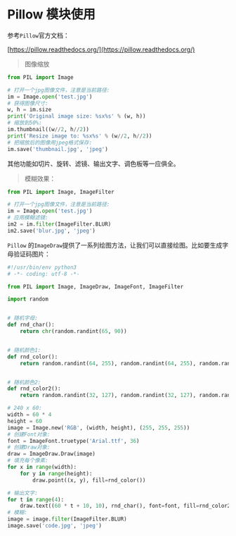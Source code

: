 # Pillow 模块使用

参考`Pillow`官方文档：

[https://pillow.readthedocs.org/](https://pillow.readthedocs.org/)

> 图像缩放

```py
from PIL import Image

# 打开一个jpg图像文件，注意是当前路径:
im = Image.open('test.jpg')
# 获得图像尺寸:
w, h = im.size
print('Original image size: %sx%s' % (w, h))
# 缩放到50%:
im.thumbnail((w//2, h//2))
print('Resize image to: %sx%s' % (w//2, h//2))
# 把缩放后的图像用jpeg格式保存:
im.save('thumbnail.jpg', 'jpeg')
```

其他功能如切片、旋转、滤镜、输出文字、调色板等一应俱全。

> 模糊效果：

```py
from PIL import Image, ImageFilter

# 打开一个jpg图像文件，注意是当前路径:
im = Image.open('test.jpg')
# 应用模糊滤镜:
im2 = im.filter(ImageFilter.BLUR)
im2.save('blur.jpg', 'jpeg')
```

`Pillow` 的`ImageDraw`提供了一系列绘图方法，让我们可以直接绘图。比如要生成字母验证码图片：

```py
#!/usr/bin/env python3
# -*- coding: utf-8 -*-

from PIL import Image, ImageDraw, ImageFont, ImageFilter

import random


# 随机字母:
def rnd_char():
    return chr(random.randint(65, 90))


# 随机颜色1:
def rnd_color():
    return random.randint(64, 255), random.randint(64, 255), random.randint(64, 255)


# 随机颜色2:
def rnd_color2():
    return random.randint(32, 127), random.randint(32, 127), random.randint(32, 127)

# 240 x 60:
width = 60 * 4
height = 60
image = Image.new('RGB', (width, height), (255, 255, 255))
# 创建Font对象:
font = ImageFont.truetype('Arial.ttf', 36)
# 创建Draw对象:
draw = ImageDraw.Draw(image)
# 填充每个像素:
for x in range(width):
    for y in range(height):
        draw.point((x, y), fill=rnd_color())

# 输出文字:
for t in range(4):
    draw.text((60 * t + 10, 10), rnd_char(), font=font, fill=rnd_color2())
# 模糊:
image = image.filter(ImageFilter.BLUR)
image.save('code.jpg', 'jpeg')
```



